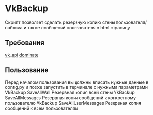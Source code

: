 VkBackup
=====================
Скрипт позволяет сделать резервную копию стены пользователя/паблика и также сообщений пользователя в html страницу

Требования
-----------------------------------
[vk_api](https://github.com/python273/vk_api)
[dominate](https://github.com/Knio/dominate)

Пользование
-----------------------------------
Перед началом пользования вы должны вписать нужные данные в config.py и позже запустить в терминале с нужными параметрами 
    VkBackup SaveAllWall
Резервная копия всей стены
    VkBackup SaveAllMessages
Резервная копия сообщений к конкретному пользователю
    VkBackup SaveAllUserMessages
Резервная копия сообщений к всем пользователям 